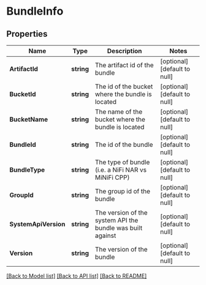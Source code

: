 # BundleInfo

## Properties
Name | Type | Description | Notes
------------ | ------------- | ------------- | -------------
**ArtifactId** | **string** | The artifact id of the bundle | [optional] [default to null]
**BucketId** | **string** | The id of the bucket where the bundle is located | [optional] [default to null]
**BucketName** | **string** | The name of the bucket where the bundle is located | [optional] [default to null]
**BundleId** | **string** | The id of the bundle | [optional] [default to null]
**BundleType** | **string** | The type of bundle (i.e. a NiFi NAR vs MiNiFi CPP) | [optional] [default to null]
**GroupId** | **string** | The group id of the bundle | [optional] [default to null]
**SystemApiVersion** | **string** | The version of the system API the bundle was built against | [optional] [default to null]
**Version** | **string** | The version of the bundle | [optional] [default to null]

[[Back to Model list]](../README.md#documentation-for-models) [[Back to API list]](../README.md#documentation-for-api-endpoints) [[Back to README]](../README.md)

